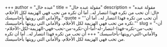 +++
author = "عبده خال"
title = "مقولة عبده خال"
description = "مقولة عبده خال: أن تحب من تكره فهذا انتصار له.. أما أن تكره من تحب فهي الهزيمة لكل الأحلام، والأماني التي رويتها بأحاسيسك."
quote = '''أن تحب من تكره فهذا انتصار له.. أما أن تكره من تحب فهي الهزيمة لكل الأحلام، والأماني التي رويتها بأحاسيسك.'''
slug = "أن-تحب-من-تكره-فهذا-انتصار-له-أما-أن-تكره-من-تحب-فهي-الهزيمة-لكل-الأحلام-والأماني-التي-رويتها-بأحاسيسك"
+++
أن تحب من تكره فهذا انتصار له.. أما أن تكره من تحب فهي الهزيمة لكل الأحلام، والأماني التي رويتها بأحاسيسك.
